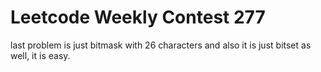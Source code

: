 # Leetcode Weekly Contest 277


last problem is just bitmask with 26 characters
and also it is just bitset as well, it is easy. 